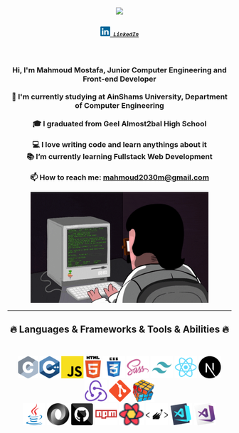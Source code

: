 

<h1 align="center">
  <a href="https://git.io/typing-svg">
    <img src="https://readme-typing-svg.herokuapp.com/?lines=Hello,+There!+👋;This+is+Mahmoud....;Nice+to+meet+you!&center=true&size=30">
  </a>
</h1>

<h5 align="center">
  <code><a href="https://www.linkedin.com/in/mahmoud-mostafa-9086ba232/" title="LinkedIn Profile"><img width="22" src="images/linkedin.svg"> LinkedIn</a></code>

</h5>
<br>
<h3 align="center" size ="50px" >
  
  Hi, I'm Mahmoud Mostafa, Junior Computer Engineering and Front-end Developer 
  <br>
  <br>
  🔬 I'm currently studying  at AinShams University, Department of Computer Engineering
  <br>
  <br>
  🎓 I graduated from Geel Almost2bal High School
  <br>
  <br>
  💻 I love writing code and learn anythings about it
  <br>
  📚 I’m currently learning Fullstack Web Development
    <br>
      <br>
  📫 How to reach me: <a href="mail: mahmoud2030m@gmail.com">mahmoud2030m@gmail.com</a>
</h3>
<div align="center">
<img src="images/coderman.gif" alt="Coder" width="400" height="250" />
</div>

<hr>
<h2 align="center">🔥 Languages & Frameworks & Tools & Abilities 🔥</h2>
<br>
<p align="center">
  <code><img title="C" height="50" src="images/c.svg"></code>
  <code><img title="C++" height="50" src="images/cpp.svg"></code>
  <code><img title="Javascript" height="50" src="images/javascript.svg"></code>
  <code><img title="HTML5" height="50" src="images/html5.svg"></code>
  <code><img title="CSS" height="50" src="images/css.svg"></code>
  <code><img title="SASS" height="50" src="images/sass.svg"></code>
  <code><img title="tailwind" height="50" src="images/tailwind-svgrepo-com.svg"></code>
  <code><img title="React" height="50" src="images/react-original.svg"></code>
   <code><img title="Next js" height="50" src="images/next-js.svg"></code>
  <code><img title="redux" height="50" src="images/redux.svg"></code>
  <code><img title="Git" height="50" src="images/git-original.svg"></code>
  <code><img title="Problem Solving" height="50" src="images/problemSolving.png"></code>

  <br>
  <code><img title="Java" height="50" src="images/java-original.svg"></code>
  <code><img title="JSON" height="50" src="images/json.svg"></code>
  <code><img title="github" height="50" src="images/github.svg"></code>
  <code><img title="npm" height="50" src="images/npm.svg"></code>
  <code><img title="react-query" height="50" src="images/logos--react-query-icon.svg"></code>
  <code><img title="styled-components" height="50" src="images/styled-components.svg"></code>
    <code><img title="Visual Studio Code" height="50" src="images/vscode.png"></code>
  <code><img title="Microsoft Visual Studio" height="50" src="images/visualstudio.png"></code>
</p>
